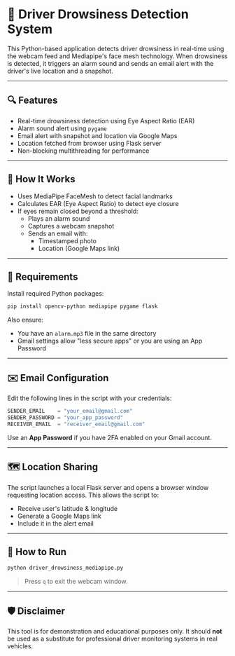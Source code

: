 # 🚗 Driver Drowsiness Detection System

This Python-based application detects driver drowsiness in real-time using the webcam feed and Mediapipe's face mesh technology. When drowsiness is detected, it triggers an alarm sound and sends an email alert with the driver's live location and a snapshot.

---

## 🔍 Features

- Real-time drowsiness detection using Eye Aspect Ratio (EAR)
- Alarm sound alert using `pygame`
- Email alert with snapshot and location via Google Maps
- Location fetched from browser using Flask server
- Non-blocking multithreading for performance

---

## 📸 How It Works

- Uses MediaPipe FaceMesh to detect facial landmarks
- Calculates EAR (Eye Aspect Ratio) to detect eye closure
- If eyes remain closed beyond a threshold:
  - Plays an alarm sound
  - Captures a webcam snapshot
  - Sends an email with:
    - Timestamped photo
    - Location (Google Maps link)

---

## 🧰 Requirements

Install required Python packages:

```bash
pip install opencv-python mediapipe pygame flask
```

Also ensure:
- You have an `alarm.mp3` file in the same directory
- Gmail settings allow "less secure apps" or you are using an App Password

---

## ✉️ Email Configuration

Edit the following lines in the script with your credentials:

```python
SENDER_EMAIL    = "your_email@gmail.com"
SENDER_PASSWORD = "your_app_password"
RECEIVER_EMAIL  = "receiver_email@gmail.com"
```

Use an **App Password** if you have 2FA enabled on your Gmail account.

---

## 🗺️ Location Sharing

The script launches a local Flask server and opens a browser window requesting location access. This allows the script to:

- Receive user's latitude & longitude
- Generate a Google Maps link
- Include it in the alert email

---

## 🧪 How to Run

```bash
python driver_drowsiness_mediapipe.py
```

> Press `q` to exit the webcam window.

---

## 🛡️ Disclaimer

This tool is for demonstration and educational purposes only. It should **not** be used as a substitute for professional driver monitoring systems in real vehicles.
